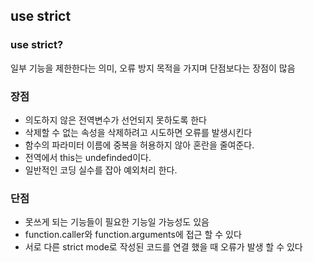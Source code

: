 ## use strict

### use strict?

일부 기능을 제한한다는 의미, 오류 방지 목적을 가지며 단점보다는 장점이 많음

### 장점

- 의도하지 않은 전역변수가 선언되지 못하도록 한다
- 삭제할 수 없는 속성을 삭제하려고 시도하면 오류를 발생시킨다
- 함수의 파라미터 이름에 중복을 허용하지 않아 혼란을 줄여준다.
- 전역에서 this는 undefinded이다.
- 일반적인 코딩 실수를 잡아 예외처리 한다.

### 단점

- 못쓰게 되는 기능들이 필요한 기능일 가능성도 있음
- function.caller와 function.arguments에 접근 할 수 있다
- 서로 다른 strict mode로 작성된 코드를 연결 했을 때 오류가 발생 할 수 있다
